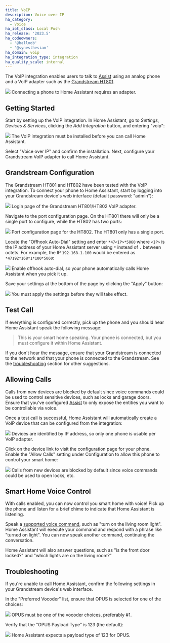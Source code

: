 ```yaml
---
title: VoIP
description: Voice over IP
ha_category:
  - Voice
ha_iot_class: Local Push
ha_release: '2023.5'
ha_codeowners:
  - '@balloob'
  - '@synesthesiam'
ha_domain: voip
ha_integration_type: integration
ha_quality_scale: internal
---
```


The VoIP integration enables users to talk to [Assist](/docs/assist) using an analog phone and a VoIP adapter such as the [Grandstream HT801](https://www.grandstream.com/products/gateways-and-atas/analog-telephone-adaptors/product/ht801).

<p class='img'>
  <img src="/images/integrations/voip/voip_adapter.png" />
  Connecting a phone to Home Assistant requires an adapter.
</p>

## Getting Started

Start by setting up the VoIP integration. In Home Assistant, go to *Settings*, *Devices & Services*, clicking the *Add Integration* button, and entering "voip":

<p class='img'>
  <img src="/images/integrations/voip/voip_install.jpg" />
  The VoIP integration must be installed before you can call Home Assistant.
</p>

Select "Voice over IP" and confirm the installation. Next, configure your Grandstream VoIP adapter to call Home Assistant.

## Grandstream Configuration

The Grandstream HT801 and HT802 have been tested with the VoIP integration. To connect your phone to Home Assistant, start by logging into your Grandstream device's web interface (default password: "admin"):

<p class='img'>
  <img src="/images/integrations/voip/grandstream_login.jpg" />
  Login page of the Grandstream HT801/HT802 VoIP adapter.
</p>

Navigate to the port configuration page. On the HT801 there will only be a single port to configure, while the HT802 has two ports:

<p class='img'>
  <img src="/images/integrations/voip/grandstream_port_config.jpg" />
  Port configuration page for the HT802. The HT801 only has a single port.
</p>

Locate the "Offhook Auto-Dial" setting and enter `*47<IP>*5060` where `<IP>` is the IP address of your Home Assistant server using `*` instead of `.` between octets. For example, the IP `192.168.1.100` would be entered as `*47192*168*1*100*5060`:

<p class='img'>
  <img src="/images/integrations/voip/grandstream_autodial.jpg" />
  Enable offhook auto-dial, so your phone automatically calls Home Assistant when you pick it up.
</p>

Save your settings at the bottom of the page by clicking the "Apply" button:

<p class='img'>
  <img src="/images/integrations/voip/grandstream_apply.jpg" />
  You must apply the settings before they will take effect.
</p>

## Test Call

If everything is configured correctly, pick up the phone and you should hear Home Assistant speak the following message:

> This is your smart home speaking. Your phone is connected, but you must configure it within Home Assistant.

If you don't hear the message, ensure that your Grandstream is connected to the network and that your phone is connected to the Grandstream. See the [troubleshooting](#troubleshooting) section for other suggestions.

## Allowing Calls

Calls from new devices are blocked by default since voice commands could be used to control sensitive devices, such as locks and garage doors. Ensure that you've configured [Assist](/docs/assist/) to only expose the entities you want to be controllable via voice.

Once a test call is successful, Home Assistant will automatically create a VoIP device that can be configured from the integration:

<p class='img'>
  <img src="/images/integrations/voip/voip_device_available.jpg" />
  Devices are identified by IP address, so only one phone is usable per VoIP adapter.
</p>

Click on the device link to visit the configuration page for your phone. Enable the "Allow Calls" setting under Configuration to allow this phone to control your smart home:

<p class='img'>
  <img src="/images/integrations/voip/voip_configuration.jpg" />
  Calls from new devices are blocked by default since voice commands could be used to open locks, etc.
</p>

## Smart Home Voice Control

With calls enabled, you can now control you smart home with voice! Pick up the phone and listen for a brief chime to indicate that Home Assistant is listening.

Speak a [supported voice command](/docs/assist/builtin_sentences), such as "turn on the living room light". Home Assistant will execute your command and respond with a phrase like "turned on light". You can now speak another command, continuing the conversation.

Home Assistant will also answer questions, such as "is the front door locked?" and "which lights are on the living room?"

## Troubleshooting

If you're unable to call Home Assistant, confirm the following settings in your Grandstream device's web interface.

In the "Preferred Vocoder" list, ensure that OPUS is selected for one of the choices:

<p class='img'>
  <img src="/images/integrations/voip/grandstream_vocoder.jpg" />
  OPUS must be one of the vocoder choices, preferably #1.
</p>

Verify that the "OPUS Payload Type" is 123 (the default):

<p class='img'>
  <img src="/images/integrations/voip/grandstream_opus_payload.jpg" />
  Home Assistant expects a payload type of 123 for OPUS.
</p>
